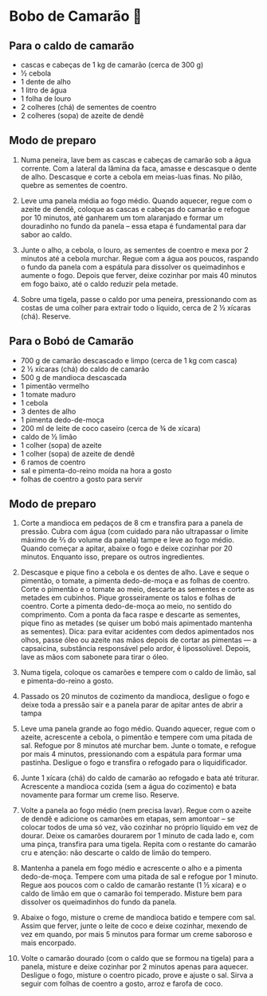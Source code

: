 # Bobo de Camarão 🦐

## Para o caldo de camarão

- cascas e cabeças de 1 kg de camarão (cerca de 300 g)
- ½ cebola
- 1 dente de alho
- 1 litro de água
- 1 folha de louro
- 2 colheres (chá) de sementes de coentro
- 2 colheres (sopa) de azeite de dendê

## Modo de preparo

1. Numa peneira, lave bem as cascas e cabeças de camarão sob a água corrente. Com a lateral da lâmina da faca, amasse e descasque o dente de alho. Descasque e corte a cebola em meias-luas finas. No pilão, quebre as sementes de coentro.

2. Leve uma panela média ao fogo médio. Quando aquecer, regue com o azeite de dendê, coloque as cascas e cabeças do camarão e refogue por 10 minutos, até ganharem um tom alaranjado e formar um douradinho no fundo da panela – essa etapa é fundamental para dar sabor ao caldo.

3. Junte o alho, a cebola, o louro, as sementes de coentro e mexa por 2 minutos até a cebola murchar. Regue com a água aos poucos, raspando o fundo da panela com a espátula para dissolver os queimadinhos e aumente o fogo. Depois que ferver, deixe cozinhar por mais 40 minutos em fogo baixo, até o caldo reduzir pela metade.

4. Sobre uma tigela, passe o caldo por uma peneira, pressionando com as costas de uma colher para extrair todo o líquido, cerca de 2 ½ xícaras (chá). Reserve.

## Para o Bobó de Camarão 

- 700 g de camarão descascado e limpo (cerca de 1 kg com casca)
- 2 ½ xícaras (chá) do caldo de camarão
- 500 g de mandioca descascada
- 1 pimentão vermelho
- 1 tomate maduro
- 1 cebola
- 3 dentes de alho
- 1 pimenta dedo-de-moça
- 200 ml de leite de coco caseiro (cerca de ¾ de xícara)
- caldo de ½ limão
- 1 colher (sopa) de azeite
- 1 colher (sopa) de azeite de dendê
- 6 ramos de coentro
- sal e pimenta-do-reino moída na hora a gosto
- folhas de coentro a gosto para servir
 
## Modo de preparo

1. Corte a mandioca em pedaços de 8 cm e transfira para a panela de pressão. Cubra com água (com cuidado para não ultrapassar o limite máximo de ⅔ do volume da panela) tampe e leve ao fogo médio. Quando começar a apitar, abaixe o fogo e deixe cozinhar por 20 minutos. Enquanto isso, prepare os outros ingredientes.

2. Descasque e pique fino a cebola e os dentes de alho. Lave e seque o pimentão, o tomate, a pimenta dedo-de-moça e as folhas de coentro. Corte o pimentão e o tomate ao meio, descarte as sementes e corte as metades em cubinhos. Pique grosseiramente os talos e folhas de coentro. Corte a pimenta dedo-de-moça ao meio, no sentido do comprimento. Com a ponta da faca raspe e descarte as sementes, pique fino as metades (se quiser um bobó mais apimentado mantenha as sementes). Dica: para evitar acidentes com dedos apimentados nos olhos, passe óleo ou azeite nas mãos depois de cortar as pimentas — a capsaicina, substância responsável pelo ardor, é lipossolúvel. Depois, lave as mãos com sabonete para tirar o óleo.

3. Numa tigela, coloque os camarões e tempere com o caldo de limão, sal e pimenta-do-reino a gosto.

4. Passado os 20 minutos de cozimento da mandioca, desligue o fogo e deixe toda a pressão sair e a panela parar de apitar antes de abrir a tampa

5. Leve uma panela grande ao fogo médio. Quando aquecer, regue com o azeite, acrescente a cebola, o pimentão e tempere com uma pitada de sal. Refogue por 8 minutos até murchar bem. Junte o tomate, e refogue por mais 4 minutos, pressionando com a espátula para formar uma pastinha. Desligue o fogo e transfira o refogado para o liquidificador.

6. Junte 1 xícara (chá) do caldo de camarão ao refogado e bata até triturar. Acrescente a mandioca cozida (sem a água do cozimento) e bata novamente para formar um creme liso. Reserve.

7. Volte a panela ao fogo médio (nem precisa lavar). Regue com o azeite de dendê e adicione os camarões em etapas, sem amontoar – se colocar todos de uma só vez, vão cozinhar no próprio líquido em vez de dourar. Deixe os camarões dourarem por 1 minuto de cada lado e, com uma pinça, transfira para uma tigela. Repita com o restante do camarão cru e atenção: não descarte o caldo de limão do tempero.

8. Mantenha a panela em fogo médio e acrescente o alho e a pimenta dedo-de-moça. Tempere com uma pitada de sal e refogue por 1 minuto. Regue aos poucos com o caldo de camarão restante (1 ½ xícara) e o caldo de limão em que o camarão foi temperado. Misture bem para dissolver os queimadinhos do fundo da panela.

9. Abaixe o fogo, misture o creme de mandioca batido e tempere com sal. Assim que ferver, junte o leite de coco e deixe cozinhar, mexendo de vez em quando, por mais 5 minutos para formar um creme saboroso e mais encorpado.

10. Volte o camarão dourado (com o caldo que se formou na tigela) para a panela, misture e deixe cozinhar por 2 minutos apenas para aquecer. Desligue o fogo, misture o coentro picado, prove e ajuste o sal. Sirva a seguir com folhas de coentro a gosto, arroz e farofa de coco.
